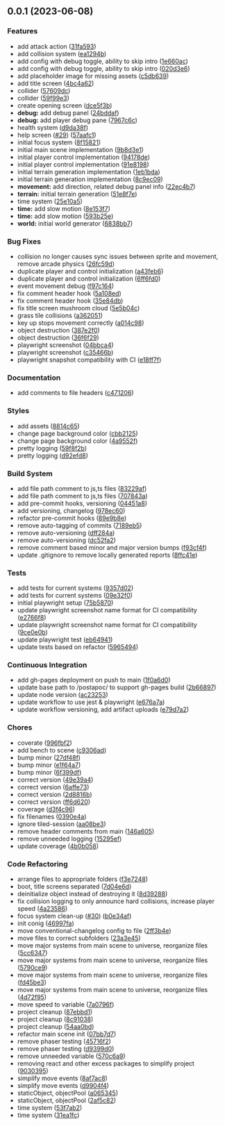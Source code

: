 ## 0.0.1 (2023-06-08)


### Features

* add attack action ([31fa593](https://github.com/Unnamed-GameDev-Studio/postapoc/commit/31fa59399e97e3ecea040562db98fd1b61fe23af))
* add collision system ([ea1294b](https://github.com/Unnamed-GameDev-Studio/postapoc/commit/ea1294b51721cae8f8199d78d7bed16ccb28c2dc))
* add config with debug toggle, ability to skip intro ([1e660ac](https://github.com/Unnamed-GameDev-Studio/postapoc/commit/1e660acd7a4f75403a02ba2cb0bc88ff5846235c))
* add config with debug toggle, ability to skip intro ([020d3e6](https://github.com/Unnamed-GameDev-Studio/postapoc/commit/020d3e69bc2e5116246079cb37b04d47c5bd92d1))
* add placeholder image for missing assets ([c5db639](https://github.com/Unnamed-GameDev-Studio/postapoc/commit/c5db639252d44bccd2b6f419fccd76ab5aae2d81))
* add title screen ([4bc4a62](https://github.com/Unnamed-GameDev-Studio/postapoc/commit/4bc4a6217db44bb4f2156251dbd882c0322b9c41))
* collider ([57609dc](https://github.com/Unnamed-GameDev-Studio/postapoc/commit/57609dccc238981e0f2f2b79efa9fd128a2c3e1e))
* collider ([59f99e3](https://github.com/Unnamed-GameDev-Studio/postapoc/commit/59f99e3245e458d61d063af0db947cdc5ac49afe))
* create opening screen ([dce5f3b](https://github.com/Unnamed-GameDev-Studio/postapoc/commit/dce5f3bc71842d661f131a6295709a290d1d3691))
* **debug:** add debug panel ([24bddaf](https://github.com/Unnamed-GameDev-Studio/postapoc/commit/24bddafb6dad3311eb6982222a29b7d9f8fa115a))
* **debug:** add player debug pane ([7967c6c](https://github.com/Unnamed-GameDev-Studio/postapoc/commit/7967c6c53a464f5850354bb4d0024f75de34e556))
* health system ([d9da38f](https://github.com/Unnamed-GameDev-Studio/postapoc/commit/d9da38f090ab54b97283b22728ba113980cc270c))
* help screen ([#29](https://github.com/Unnamed-GameDev-Studio/postapoc/issues/29)) ([57aafc1](https://github.com/Unnamed-GameDev-Studio/postapoc/commit/57aafc19cd0a110dbfb7acfe668244ea5981798d))
* initial focus system ([8f15821](https://github.com/Unnamed-GameDev-Studio/postapoc/commit/8f158217956c15e09bc57403ed2b28f52b01583d))
* initial main scene implementation ([9b8d3e1](https://github.com/Unnamed-GameDev-Studio/postapoc/commit/9b8d3e1b21cafa942bdb3f57fb87db4193ab44f7))
* initial player control implementation ([94178de](https://github.com/Unnamed-GameDev-Studio/postapoc/commit/94178de432213b6cd94fa3c7a0669eb21c5a682b))
* initial player control implementation ([91e8198](https://github.com/Unnamed-GameDev-Studio/postapoc/commit/91e8198c8c91ad1a6e928c5e96e847ea0d94ca64))
* initial terrain generation implementation ([1eb1bda](https://github.com/Unnamed-GameDev-Studio/postapoc/commit/1eb1bda4517a70b15295e4b71ad14312fbfab6ea))
* initial terrain generation implementation ([8c9ec09](https://github.com/Unnamed-GameDev-Studio/postapoc/commit/8c9ec0963cc3fca770ecdb7c136fcb1bea9386d8))
* **movement:** add direction, related debug panel info ([22ec4b7](https://github.com/Unnamed-GameDev-Studio/postapoc/commit/22ec4b7a9d01f844264aca9af441a27fe2d5d700))
* **terrain:** initial terrain generation ([51e8f7e](https://github.com/Unnamed-GameDev-Studio/postapoc/commit/51e8f7ef773e03901282b74c20d03f660bf9fae8))
* time system ([25e10a5](https://github.com/Unnamed-GameDev-Studio/postapoc/commit/25e10a57792920da81ffd34efa85252f88da5edb))
* **time:** add slow motion ([8e153f7](https://github.com/Unnamed-GameDev-Studio/postapoc/commit/8e153f74e9c256980b597a335c65f04ec9e77885))
* **time:** add slow motion ([593b25e](https://github.com/Unnamed-GameDev-Studio/postapoc/commit/593b25ea33e482c42249042806a08711e8a30afb))
* **world:** initial world generator ([6838bb7](https://github.com/Unnamed-GameDev-Studio/postapoc/commit/6838bb71fde59b80c3380c083c3aa07ae06a98ae))


### Bug Fixes

* collision no longer causes sync issues between sprite and movement, remove arcade physics ([26fc59d](https://github.com/Unnamed-GameDev-Studio/postapoc/commit/26fc59dead327c274daee7515703557d2b2f69a8))
* duplicate player and control initialization ([a43feb6](https://github.com/Unnamed-GameDev-Studio/postapoc/commit/a43feb6dfacbd75c973b10023ec928c26e6bbabb))
* duplicate player and control initialization ([6ff6fd0](https://github.com/Unnamed-GameDev-Studio/postapoc/commit/6ff6fd040142a226f274c83c01188aac567017a0))
* event movement debug ([f97c164](https://github.com/Unnamed-GameDev-Studio/postapoc/commit/f97c164345477a1b27d107655ac0a1b55f9b2981))
* fix comment header hook ([5a108ed](https://github.com/Unnamed-GameDev-Studio/postapoc/commit/5a108eddb1cc8ad1ee2cf627788b0d1e14052e64))
* fix comment header hook ([35e84db](https://github.com/Unnamed-GameDev-Studio/postapoc/commit/35e84dbaa0181bc218959ef3b2e55d0cef73b27a))
* fix title screen mushroom cloud ([5e5b04c](https://github.com/Unnamed-GameDev-Studio/postapoc/commit/5e5b04c68c56fd1966ca31e209a89fb5b8af8b3c))
* grass tile collisions ([a362051](https://github.com/Unnamed-GameDev-Studio/postapoc/commit/a362051e7f2d51924e1de35e7e2338518a7a5b54))
* key up stops movement correctly ([a014c98](https://github.com/Unnamed-GameDev-Studio/postapoc/commit/a014c9863a7db359628e7d44beaeeb692c4a4366))
* object destruction ([387e2f0](https://github.com/Unnamed-GameDev-Studio/postapoc/commit/387e2f0b90265c43869725704558b188a8021c42))
* object destruction ([36f6f29](https://github.com/Unnamed-GameDev-Studio/postapoc/commit/36f6f29212c5fe23f23f5342e3c8726e47b08212))
* playwright screenshot ([04bbca4](https://github.com/Unnamed-GameDev-Studio/postapoc/commit/04bbca49695d9eef165fd970e2a6b1bb423bf4ca))
* playwright screenshot ([c35466b](https://github.com/Unnamed-GameDev-Studio/postapoc/commit/c35466b58f00d8869e2e7c98d99044dc5f1a3e91))
* playwright snapshot compatibility with CI ([e18ff7f](https://github.com/Unnamed-GameDev-Studio/postapoc/commit/e18ff7f28de1c8647a956d62910f773f5188c12c))


### Documentation

* add comments to file headers ([c471206](https://github.com/Unnamed-GameDev-Studio/postapoc/commit/c471206fe504c68bfa89f8f5fd62b35afc4e2593))


### Styles

* add assets ([8814c65](https://github.com/Unnamed-GameDev-Studio/postapoc/commit/8814c65832eb24e7a0b564b96dc6f75b431b01fa))
* change page background color ([cbb2125](https://github.com/Unnamed-GameDev-Studio/postapoc/commit/cbb2125479cd101da4908aabb338294e0dd3a888))
* change page background color ([4a9552f](https://github.com/Unnamed-GameDev-Studio/postapoc/commit/4a9552f66143ac105f29f352e44dfc6deaea61ca))
* pretty logging ([59f8f2b](https://github.com/Unnamed-GameDev-Studio/postapoc/commit/59f8f2bb1d9e22af44189a10049e2af5551f3132))
* pretty logging ([d92efd8](https://github.com/Unnamed-GameDev-Studio/postapoc/commit/d92efd8f5531bd036c2a1d10e1c490116e1147e3))


### Build System

* add file path comment to js,ts files ([83229af](https://github.com/Unnamed-GameDev-Studio/postapoc/commit/83229afd388fd0f15b1348178767f87050204649))
* add file path comment to js,ts files ([707843a](https://github.com/Unnamed-GameDev-Studio/postapoc/commit/707843a43c1285640460c1cce713bb3b37382c47))
* add pre-commit hooks, versioning ([04451a8](https://github.com/Unnamed-GameDev-Studio/postapoc/commit/04451a8cbf0ceed14dd6d9172a0160b850636e8f))
* add versioning, changelog ([978ec60](https://github.com/Unnamed-GameDev-Studio/postapoc/commit/978ec606ef8727931d4037201cba61a1eea18c25))
* refactor pre-commit hooks ([89e9b8e](https://github.com/Unnamed-GameDev-Studio/postapoc/commit/89e9b8e544df8995eb131ef1b64850dc6157ee3b))
* remove auto-tagging of commits ([7189eb5](https://github.com/Unnamed-GameDev-Studio/postapoc/commit/7189eb59e57ea22ae3afe03520b44b81b9bb895a))
* remove auto-versioning ([dff284a](https://github.com/Unnamed-GameDev-Studio/postapoc/commit/dff284a4e5d53b802fa1b149fb2c6e4b7f437986))
* remove auto-versioning ([dc52fa2](https://github.com/Unnamed-GameDev-Studio/postapoc/commit/dc52fa23cc281fbdf0de4fe3d9a56a23ad51b971))
* remove comment based minor and major version bumps ([f93cf4f](https://github.com/Unnamed-GameDev-Studio/postapoc/commit/f93cf4fb41048fb5ad8816f30f48484840870bf3))
* update .gitignore to remove locally generated reports ([8ffc41e](https://github.com/Unnamed-GameDev-Studio/postapoc/commit/8ffc41eb30d1088771e1b7d555216eec8c2a91ca))


### Tests

* add tests for current systems ([9357d02](https://github.com/Unnamed-GameDev-Studio/postapoc/commit/9357d023a88de0ecd35c48ae9ea0697126705355))
* add tests for current systems ([09e32f0](https://github.com/Unnamed-GameDev-Studio/postapoc/commit/09e32f067b5e9f0a2f709b156bb3397b5a36e229))
* initial playwright setup ([75b5870](https://github.com/Unnamed-GameDev-Studio/postapoc/commit/75b5870ff11275be492f586dc3e8c740b58f8695))
* update playwright screenshot name format for CI compatibility ([e2766f8](https://github.com/Unnamed-GameDev-Studio/postapoc/commit/e2766f834f784a20c79314615890d26c7b22baa2))
* update playwright screenshot name format for CI compatibility ([9ce0e0b](https://github.com/Unnamed-GameDev-Studio/postapoc/commit/9ce0e0bad2c88194a39a1874185da634c9d59fb4))
* update playwright test ([eb64941](https://github.com/Unnamed-GameDev-Studio/postapoc/commit/eb649410c5e365943ed0484e1ae99db259ebb1ee))
* update tests based on refactor ([5965494](https://github.com/Unnamed-GameDev-Studio/postapoc/commit/5965494a11e6e9810804f804c677e789baaf0f90))


### Continuous Integration

* add gh-pages deployment on push to main ([1f0a6d0](https://github.com/Unnamed-GameDev-Studio/postapoc/commit/1f0a6d0ab3be740652e2454a498e1d16c812eb8a))
* update base path to /postapoc/ to support gh-pages build ([2b66897](https://github.com/Unnamed-GameDev-Studio/postapoc/commit/2b66897787adbbc11425fd67c004c5cffa66b706))
* update node version ([ac23253](https://github.com/Unnamed-GameDev-Studio/postapoc/commit/ac23253c7643cfd455d5ddd6339d9a11942aefd8))
* update workflow to use jest & playwright ([e676a7a](https://github.com/Unnamed-GameDev-Studio/postapoc/commit/e676a7aac78c97e8cf9fe69203e8c68a089cce1e))
* update workflow versioning, add artifact uploads ([e79d7a2](https://github.com/Unnamed-GameDev-Studio/postapoc/commit/e79d7a25619c8e3f836190c51ba3b5cf980c270f))


### Chores

*  coverate ([996fbf2](https://github.com/Unnamed-GameDev-Studio/postapoc/commit/996fbf254dc286705870e1cadd2a566aef925c7c))
* add bench to scene ([c9306ad](https://github.com/Unnamed-GameDev-Studio/postapoc/commit/c9306ad5450bdb5cb16e1187ca0e35175083ea21))
* bump minor ([27df48f](https://github.com/Unnamed-GameDev-Studio/postapoc/commit/27df48fc1b81e5b8a8607f8069b2e17456796ad8))
* bump minor ([e1f64a7](https://github.com/Unnamed-GameDev-Studio/postapoc/commit/e1f64a7e32aa36a6bf0460dc1e5af4d4a9787567))
* bump minor ([6f399df](https://github.com/Unnamed-GameDev-Studio/postapoc/commit/6f399df3a7d5b348a480c5ac95382e05508eedd6))
* correct version ([49e39a4](https://github.com/Unnamed-GameDev-Studio/postapoc/commit/49e39a491833a1e2ee4322a5eea784ad7f1bdfa2))
* correct version ([6affe73](https://github.com/Unnamed-GameDev-Studio/postapoc/commit/6affe73b4756ee45a4fe8e639aef3384d6bae5f3))
* correct version ([2d8816b](https://github.com/Unnamed-GameDev-Studio/postapoc/commit/2d8816bb43d71357eb413682cb06eef4265efb48))
* correct version ([ff6d620](https://github.com/Unnamed-GameDev-Studio/postapoc/commit/ff6d6203ba3ad7859705bd4035c596c67fa6780f))
* coverage ([d3f4c96](https://github.com/Unnamed-GameDev-Studio/postapoc/commit/d3f4c966e1e63b3661daa6b661d794bcc909df14))
* fix filenames ([0390e4a](https://github.com/Unnamed-GameDev-Studio/postapoc/commit/0390e4a56ae588255d077269685575c50e93cc84))
* ignore tiled-session ([aa08be3](https://github.com/Unnamed-GameDev-Studio/postapoc/commit/aa08be32921b3dfd3e85b2cfb4d724f5666406ca))
* remove header comments from main ([146a605](https://github.com/Unnamed-GameDev-Studio/postapoc/commit/146a605270ed99c7fa258c7cf4dde5416614b3e9))
* remove unneeded logging ([15295ef](https://github.com/Unnamed-GameDev-Studio/postapoc/commit/15295ef63325bc7b961286ec996953ee43f60561))
* update coverage ([4b0b058](https://github.com/Unnamed-GameDev-Studio/postapoc/commit/4b0b0588c95116e9c98b8ba54cda8db734b58e13))


### Code Refactoring

* arrange files to appropriate folders ([f3e7248](https://github.com/Unnamed-GameDev-Studio/postapoc/commit/f3e72484db44cd118fda3e30cd01a2a037148267))
* boot, title screens separated ([7d04e6d](https://github.com/Unnamed-GameDev-Studio/postapoc/commit/7d04e6d5352cd13ab8b24e5fb5202d0c5bdeb463))
* deinitialize object instead of destroying it ([8d39288](https://github.com/Unnamed-GameDev-Studio/postapoc/commit/8d39288859cae40c3420da00f308252c979ab05b))
* fix collision logging to only announce hard collisions, increase player speed ([4a23586](https://github.com/Unnamed-GameDev-Studio/postapoc/commit/4a23586df19b66afe3f246a395dd15dc9102a942))
* focus system clean-up ([#30](https://github.com/Unnamed-GameDev-Studio/postapoc/issues/30)) ([b0e34af](https://github.com/Unnamed-GameDev-Studio/postapoc/commit/b0e34afb22a077b948e1898cd8639f2303caacc4))
* init conig ([46997fa](https://github.com/Unnamed-GameDev-Studio/postapoc/commit/46997fa39d94c2acf0e3a0e9b7df33f89dc5c9f2))
* move conventional-changelog config to file ([2ff3b4e](https://github.com/Unnamed-GameDev-Studio/postapoc/commit/2ff3b4eff8e226060b3a81d22c56e7c0f69f6a1b))
* move files to correct subfolders ([23a3e45](https://github.com/Unnamed-GameDev-Studio/postapoc/commit/23a3e45e615c469b278e0c6ddba502839bb1c3ff))
* move major systems from main scene to universe, reorganize files ([5cc6347](https://github.com/Unnamed-GameDev-Studio/postapoc/commit/5cc63474ba5ea3d547a82952ce94a5dfefda3b34))
* move major systems from main scene to universe, reorganize files ([5790ce9](https://github.com/Unnamed-GameDev-Studio/postapoc/commit/5790ce974f67e55b16ed31268702183b7897169f))
* move major systems from main scene to universe, reorganize files ([fd45be3](https://github.com/Unnamed-GameDev-Studio/postapoc/commit/fd45be36811fdbb3234dc5384c100fc95e86dd83))
* move major systems from main scene to universe, reorganize files ([4d72f95](https://github.com/Unnamed-GameDev-Studio/postapoc/commit/4d72f955747fe22e88a1a137b61869e6767a128a))
* move speed to variable ([7a0796f](https://github.com/Unnamed-GameDev-Studio/postapoc/commit/7a0796fb92ba196d48c792dcc29bb52ab2d2585b))
* project cleanup ([87ebbd1](https://github.com/Unnamed-GameDev-Studio/postapoc/commit/87ebbd186442aedecf5a751012f693e555d5754e))
* project cleanup ([8c91038](https://github.com/Unnamed-GameDev-Studio/postapoc/commit/8c910380919c2cf5b64a6ed9fb5eba3e2cb8dc13))
* project cleanup ([54aa0bd](https://github.com/Unnamed-GameDev-Studio/postapoc/commit/54aa0bda5748964d28af0bfc64f125330fc6928e))
* refactor main scene init ([07bb7d7](https://github.com/Unnamed-GameDev-Studio/postapoc/commit/07bb7d7fe8b0d5c8a8508c33df01a08f4c613fd4))
* remove phaser testing ([45716f2](https://github.com/Unnamed-GameDev-Studio/postapoc/commit/45716f2957769cd5f2b8d52063646bd387cddaf5))
* remove phaser testing ([d9399d0](https://github.com/Unnamed-GameDev-Studio/postapoc/commit/d9399d0b34527450f55dba2af798bb3592e9bb5e))
* remove unneeded variable ([570c6a9](https://github.com/Unnamed-GameDev-Studio/postapoc/commit/570c6a9814eacaac8d2b2b577e1002f2f3f4c97f))
* removing react and other excess packages to simplify project ([9030395](https://github.com/Unnamed-GameDev-Studio/postapoc/commit/903039591eb1faf1adfed9aa14148eae38eff852))
* simplify move events ([8af7ac8](https://github.com/Unnamed-GameDev-Studio/postapoc/commit/8af7ac80447a045a71bdef4fd7de890326fc840d))
* simplify move events ([d9904f4](https://github.com/Unnamed-GameDev-Studio/postapoc/commit/d9904f4d752cd4a1ef1ec4383e66e26429343ad0))
* staticObject, objectPool ([a065345](https://github.com/Unnamed-GameDev-Studio/postapoc/commit/a0653454f5605c367e4d7b179c98441fc2e87fe7))
* staticObject, objectPool ([2af5c82](https://github.com/Unnamed-GameDev-Studio/postapoc/commit/2af5c82aa59a4f813b46ddbc076f52c3e52ecc56))
* time system ([53f7ab2](https://github.com/Unnamed-GameDev-Studio/postapoc/commit/53f7ab27c2795824b7fa8de56475d742fac5bad3))
* time system ([31ea1fc](https://github.com/Unnamed-GameDev-Studio/postapoc/commit/31ea1fc988b11e398ca9eb1cdfc6469609829f71))

